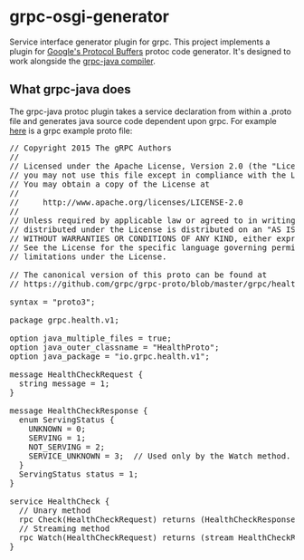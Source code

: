 # grpc-osgi-generator
Service interface generator plugin for grpc.  This project implements a plugin for [Google's Protocol Buffers](https://developers.google.com/protocol-buffers) protoc code generator.  It's designed to work alongside the [grpc-java compiler](https://github.com/grpc/grpc-java).

## What grpc-java does

The grpc-java protoc plugin takes a service declaration from within a .proto file and generates java source code dependent upon grpc.  For example [here](https://raw.githubusercontent.com/ECF/grpc-RemoteServicesProvider/master/examples/org.eclipse.ecf.examples.provider.grpc.health.api/src/main/proto/health.proto) is a grpc example proto file:

<pre>
// Copyright 2015 The gRPC Authors
//
// Licensed under the Apache License, Version 2.0 (the "License");
// you may not use this file except in compliance with the License.
// You may obtain a copy of the License at
//
//     http://www.apache.org/licenses/LICENSE-2.0
//
// Unless required by applicable law or agreed to in writing, software
// distributed under the License is distributed on an "AS IS" BASIS,
// WITHOUT WARRANTIES OR CONDITIONS OF ANY KIND, either express or implied.
// See the License for the specific language governing permissions and
// limitations under the License.

// The canonical version of this proto can be found at
// https://github.com/grpc/grpc-proto/blob/master/grpc/health/v1/health.proto

syntax = "proto3";

package grpc.health.v1;

option java_multiple_files = true;
option java_outer_classname = "HealthProto";
option java_package = "io.grpc.health.v1";

message HealthCheckRequest {
  string message = 1;
}

message HealthCheckResponse {
  enum ServingStatus {
    UNKNOWN = 0;
    SERVING = 1;
    NOT_SERVING = 2;
    SERVICE_UNKNOWN = 3;  // Used only by the Watch method.
  }
  ServingStatus status = 1;
}

service HealthCheck {
  // Unary method
  rpc Check(HealthCheckRequest) returns (HealthCheckResponse);
  // Streaming method
  rpc Watch(HealthCheckRequest) returns (stream HealthCheckResponse);
}
</pre>








